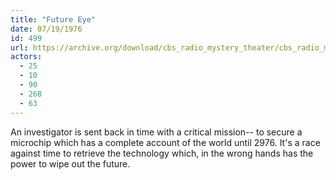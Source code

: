 ```yaml
---
title: "Future Eye"
date: 07/19/1976
id: 499
url: https://archive.org/download/cbs_radio_mystery_theater/cbs_radio_mystery_theater-0451-0500.zip/cbs_radio_mystery_theater-0451-0500%2Fcbsrmt_0499_future_eye.mp3
actors:
  - 25
  - 10
  - 90
  - 268
  - 63
---
```

An investigator is sent back in time with a critical mission-- to secure a microchip which has a complete account of the world until 2976. It's a race against time to retrieve the technology which, in the wrong hands has the power to wipe out the future.